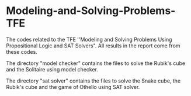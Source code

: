 # Modeling-and-Solving-Problems-TFE
The codes related to the TFE ''Modeling and Solving Problems Using Propositional Logic and SAT Solvers". All results in the report come from these codes. 

The directory "model checker" contains the files to solve the Rubik's cube and the Solitaire using model checker.

The directory "sat solver" contains the files to solve the Snake cube, the Rubik's cube and the game of Othello using SAT solver.

